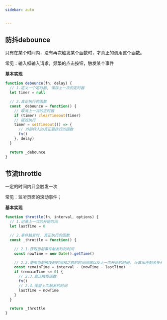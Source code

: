 ```yaml
---
sidebar: auto


---
```


## 防抖debounce

只有在某个时间内，没有再次触发某个函数时，才真正的调用这个函数。

常见：输入框输入请求，频繁的点击按钮，触发某个事件

**基本实现**

```js
function debounce(fn, delay) {
  // 1.定义一个定时器, 保存上一次的定时器
  let timer = null

  // 2.真正执行的函数
  const _debounce = function() {
    // 取消上一次的定时器
    if (timer) clearTimeout(timer)
    // 延迟执行
    timer = setTimeout(() => {
      // 外部传入的真正要执行的函数
      fn()
    }, delay)
  }

  return _debounce
}
```



## 节流throttle

一定的时间内只会触发一次

常见：监听页面的滚动事件；

**基本实现**

```js
function throttle(fn, interval, options) {
  // 1.记录上一次的开始时间
  let lastTime = 0

  // 2.事件触发时, 真正执行的函数
  const _throttle = function() {

    // 2.1.获取当前事件触发时的时间
    const nowTime = new Date().getTime()

    // 2.2.使用当前触发的时间和之前的时间间隔以及上一次开始的时间, 计算出还剩余多长事件需要去触发函数
    const remainTime = interval - (nowTime - lastTime)
    if (remainTime <= 0) {
      // 2.3.真正触发函数
      fn()
      // 2.4.保留上次触发的时间
      lastTime = nowTime
    }
  }

  return _throttle
}

```

